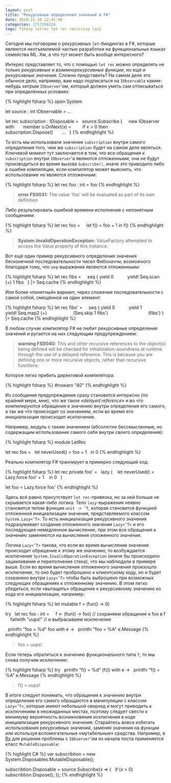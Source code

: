 ```yaml
---
layout: post
title: "Рекурсивные определения значений в F#"
date: 2010-11-28 22:41:00
categories: 1717256124
tags: fsharp letrec let rec recursive lazy
---
```

Сегодня мы поговорим о рекурсивных `let`-биндингах в F#, которые являются неотъемлемой частью разработки на функциональных языках семейства ML. Хм, а что тут может быть вообще интересного?

Интерес представляет то, что с помощью `let rec` можно определять не только *рекурсивные* и *взаимнорекурсивные функции*, но ещё и *рекурсивные значения*. Сложно представить? На самом деле это обычное дело, например, вам надо подписаться на `IObservable` каким-нибудь хитрым `IObserver`'ом, который должен уметь сам отписываться при определённых условиях:

{% highlight fsharp %}
open System

let source : int IObservable = ...

let rec subscription : IDisposable =
  source.Subscribe {
    new IObserver<int> with
      member o.OnNext(x) =
        if x > 0 then
          subscription.Dispose()
      ...
  }
{% endhighlight %}

То есть мы использовали значение `subscription` внутри самого определения того, чем же `subscription` будет на самом деле являться. Ключевой момент тут заключается в том, что все обращения к `subscription` внутри `IObserver`'а являются отложенными, они не будут производиться во время вызова `Subscribe()`, иначе это приводило либо к ошибке компиляции, если компилятор может выяснить, что использование не является отложенным:

{% highlight fsharp %}
let rec foo : int = foo
{% endhighlight %}

> **error FS0031:** The value 'foo' will be evaluated as part of its own definition

Либо результировать ошибкой времени исполнения с непонятным сообщением:

{% highlight fsharp %}
let rec foo =
    let f() = foo + 1 in f()
{% endhighlight %}

> **System.InvalidOperationException:** ValueFactory attempted to access the Value property of this instance.

Вот ещё один пример рекурсивного определения значения бесконечной последовательности чисел Фибоначчи, возможного благодаря тому, что `seq`-выражения являются отложенными:

{% highlight fsharp %}
let rec fibs =
    seq { yield 0
          yield! Seq.scan (+) 1 fibs
    } |> Seq.cache
{% endhighlight %}

Или более «понятный» вариант, через сложение последовательности с самой собой, смещённой на один элемент:

{% highlight fsharp %}
let rec fibs' =
    seq { yield 0
          yield 1
          yield! Seq.map2 (+)
                    (Seq.skip 1 fibs')
                               (fibs')
    } |> Seq.cache
{% endhighlight %}

В любом случае компилятор F# не любит рекурсивные определения значений и ругается на них следующим предупреждением:

> **warning FS0040:** This and other recursive references to the object(s) being defined will be checked for initialization-soundness at runtime through the use of a delayed reference. This is because you are defining one or more recursive objects, rather than recursive functions.

Которое легко прибить директивой компилятора:

{% highlight fsharp %}
#nowarn "40"
{% endhighlight %}

Из сообщения предупреждения сразу становится интересно (по крайней мере, мне), что же такое *«delayed reference»* и во что компилируются обращения к значению внутри определения его самого, а так же что происходит со значением, если во время его инициализации происходит исключение.

Например, модуль с таким значением (абсолютно бессмысленные, но содержащим использование самого себя внутри своего определения):

{% highlight fsharp %}
module LetRec

let rec foo =
  let neverUsed() = foo + 1
  in 0
{% endhighlight %}

Реально компилятор F# транлирует в примерно следующий код:

{% highlight fsharp %}
let rec private foo' =
  lazy (
    let neverUsed() = Lazy.force foo' + 1
    in 0
  )

let foo = Lazy.force foo'
{% endhighlight %}

Здесь всё равно присутствует `let rec`-привязка, но за ней больше не скрывается какая-либо логика. Тело `lazy`-выражения неявно становится телом функции `unit -> ‘T`, которая становится функцией отложенной инициализации значения, представляемого классом `System.Lazy<’T>`. То есть инициализация рекурсивного значения подразумевает создание отложенного значения `Lazy<’T>` и его последующее немедленное вычисление, при этом все обращения к значению заменяются на вычисления отложенного значения.

Логика `Lazy<’T>` такова, что если во время вычисления значения происходит обращение к этому же значению, то возбуждается исключение `System.InvalidOperationException` (иначе бы происходило зацикливание и переполнение стека), что мы наблюдали в примере выше. Если во время вычисления отложенного значения произошло исключение, то оно будет проброшено к клиентскому коду, но и будет сохранено внутри `Lazy<’T>` чтобы быть выброшено при возможных следующих обращениях к отложенному значению. В этом легко убедиться, если «вытащить» обращение к рекурсивному значению из кода его инициализации, например:

{% highlight fsharp %}
let mutable f = (fun() -> 0)

try
  let rec foo : int =
    f <- (fun() -> foo) // сохраняем обращение к foo в f
    failwith "uups!"    // и выбрасываем исключение

  printfn "foo = %d" foo
with e ->
  printfn "foo = %A" e.Message
{% endhighlight %}

> foo = uups!

Если теперь обратиться к значению функционального типа `f`, то мы снова получим исключение:

{% highlight fsharp %}
try
  printfn "f() = %d" (f())
with e ->
  printfn "f() = %A" e.Message
{% endhighlight %}

> f() = uups!

В итоге следует понимать, что обращения к значению внутри определения его самого обращаются в манипуляции с классом `Lazy<’T>`, которые имеют небольшой оверхед и могут приводить к исключениям в неожиданных местах, поэтому следует свести к минимуму вероятность возникновения исключения в коде инициализации рекурсивного значения. Старайтесь вовсе избегать использования рекурсивных значений, заменяя значения на функции или используя вспомогательные «мутабельные» средства. Например, в [Rx](http://msdn.microsoft.com/en-us/devlabs/ee794896.aspx) для решения проблемы с `IObserver`'ом из начала поста применяется класс `MutableDisposable`:

{% highlight C# %}
var subscribtion = new System.Disposables.MutableDisposable();

subscribtion.Disposable = source.Subscribe(x => {
  if (x > 0) subscribtion.Dispose();
});
{% endhighlight %}
